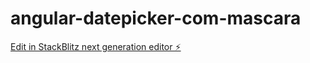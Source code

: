 # angular-datepicker-com-mascara

[Edit in StackBlitz next generation editor ⚡️](https://stackblitz.com/~/github.com/yuripjes/angular-datepicker-com-mascara)